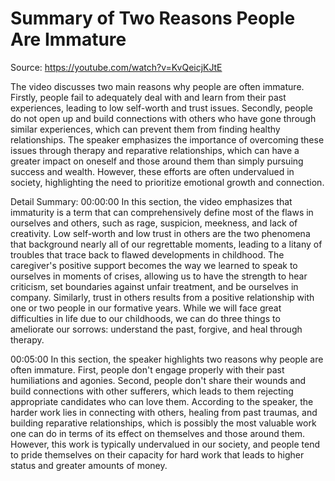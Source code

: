 # Summary of Two Reasons People Are Immature

Source: https://youtube.com/watch?v=KvQeicjKJtE

The video discusses two main reasons why people are often immature. Firstly, people fail to adequately deal with and learn from their past experiences, leading to low self-worth and trust issues. Secondly, people do not open up and build connections with others who have gone through similar experiences, which can prevent them from finding healthy relationships. The speaker emphasizes the importance of overcoming these issues through therapy and reparative relationships, which can have a greater impact on oneself and those around them than simply pursuing success and wealth. However, these efforts are often undervalued in society, highlighting the need to prioritize emotional growth and connection.

Detail Summary: 
00:00:00
In this section, the video emphasizes that immaturity is a term that can comprehensively define most of the flaws in ourselves and others, such as rage, suspicion, meekness, and lack of creativity. Low self-worth and low trust in others are the two phenomena that background nearly all of our regrettable moments, leading to a litany of troubles that trace back to flawed developments in childhood. The caregiver's positive support becomes the way we learned to speak to ourselves in moments of crises, allowing us to have the strength to hear criticism, set boundaries against unfair treatment, and be ourselves in company. Similarly, trust in others results from a positive relationship with one or two people in our formative years. While we will face great difficulties in life due to our childhoods, we can do three things to ameliorate our sorrows: understand the past, forgive, and heal through therapy.

00:05:00
In this section, the speaker highlights two reasons why people are often immature. First, people don't engage properly with their past humiliations and agonies. Second, people don't share their wounds and build connections with other sufferers, which leads to them rejecting appropriate candidates who can love them. According to the speaker, the harder work lies in connecting with others, healing from past traumas, and building reparative relationships, which is possibly the most valuable work one can do in terms of its effect on themselves and those around them. However, this work is typically undervalued in our society, and people tend to pride themselves on their capacity for hard work that leads to higher status and greater amounts of money.

